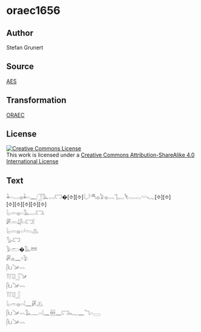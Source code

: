 # oraec1656

## Author

Stefan Grunert

## Source

[AES](https://github.com/simondschweitzer/aes)

## Transformation

[ORAEC](https://oraec.github.io/)

## License

<a rel="license" href="http://creativecommons.org/licenses/by-sa/4.0/"><img alt="Creative Commons License" style="border-width:0" src="https://i.creativecommons.org/l/by-sa/4.0/88x31.png" /></a><br />This work is licensed under a <a rel="license" href="http://creativecommons.org/licenses/by-sa/4.0/">Creative Commons Attribution-ShareAlike 4.0 International License</a>

## Text

𓇓𓏏𓂋𓐍𓇓𓏏𓈖𓃂𓅓𓂋𓉐�[⯑][⯑]𓇋𓌳𓄪𓐍𓅱𓐍𓂋𓊹𓉻𓌸𓂋𓂋𓎟𓆑[⯑][⯑]<br>
[⯑][⯑][⯑][⯑][⯑]<br>
𓇋𓊪𓏛𓐍𓏏𓅓𓂋𓉐𓏤<br>
𓏞𓏛𓍑𓋴𓏏𓉐𓌉<br>
𓇋𓊪𓏛𓐍𓏏𓍲𓏌𓏏𓊚<br>
𓅭𓉐<br>
𓅱𓂧�𓅓𓆷<br>
𓏞𓐍𓈖𓏌𓅱<br>
𓋴𓂓𓍁𓇠<br>
𓎝𓉔𓃀𓍁<br>
𓋴𓂓𓍁𓇠<br>
𓎝𓉔𓃀<br>
𓇋𓊪𓏛𓐍𓏏𓇋𓈖𓏞𓊚<br>
𓋴𓂓𓍁𓇠𓅓𓊃𓏏𓇋𓈖𓇩𓇩𓇩𓈖𓉐𓏤𓆑𓈖𓆓𓏏𓈀<br>
𓋴𓂓𓍁𓇠<br>
